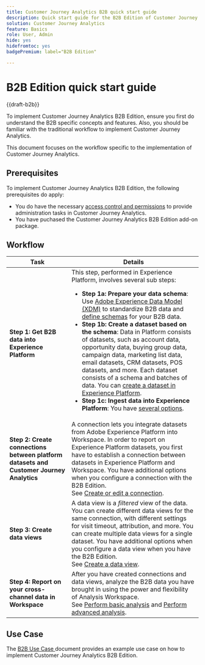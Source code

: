 ```yaml
---
title: Customer Journey Analytics B2B quick start guide
description: Quick start guide for the B2B Edition of Customer Journey Analytics.
solution: Customer Journey Analytics
feature: Basics
role: User, Admin
hide: yes
hidefromtoc: yes
badgePremium: label="B2B Edition"

---
```

# B2B Edition quick start guide

{{draft-b2b}}

To implement Customer Journey Analytics B2B Edition, ensure you first do understand the B2B specific concepts and features. Also, you should be familiar with the traditional workflow to implement Customer Journey Analytics. 

This document focuses on the workflow specific to the implementation of Customer Journey Analytics.

## Prerequisites

To implement Customer Journey Analytics B2B Edition, the following prerequisites do apply:

* You do have the necessary [access control and permissions](/help/technotes/access-control.md) to provide administration tasks in Customer Journey Analytics.
* You have puchased the Customer Journey Analytics B2B Edition add-on package.


## Workflow

| Task | Details |
| --- | --- |
| **Step 1: Get B2B data into Experience Platform** | This step, performed in Experience Platform, involves several sub steps:<ul><li>**Step 1a: Prepare your data schema**: Use [Adobe Experience Data Model (XDM)](https://experienceleague.adobe.com/docs/experience-platform/xdm/home.html) to standardize B2B data and [define schemas](https://experienceleague.adobe.com/en/docs/experience-platform/rtcdp/schemas/b2b) for your B2B data.</li><li>**Step 1b: Create a dataset based on the schema**: Data in Platform consists of datasets, such as account data, opportunity data, buying group data, campaign data, marketing list data, email datasets, CRM datasets, POS datasets, and more. Each dataset consists of a schema and batches of data. You can [create a dataset in Experience Platform](https://experienceleague.adobe.com/docs/platform-learn/getting-started-for-data-architects-and-data-engineers/create-datasets.html).</li><li>**Step 1c: Ingest data into Experience Platform**: You have [several options](https://experienceleague.adobe.com/en/docs/experience-platform/ingestion/home).</li></ul> |
| **Step 2: Create connections between platform datasets and Customer Journey Analytics** | A connection lets you integrate datasets from Adobe Experience Platform into Workspace. In order to report on Experience Platform datasets, you first have to establish a connection between datasets in Experience Platform and Workspace. You have additional options when you configure a connection with the B2B Edition. <br>See [Create or edit a connection](/help/connections/create-connection.md).  |
| **Step 3: Create data views** | A data view is a *filtered* view of the data. You can create different data views for the same connection, with different settings for visit timeout, attribution, and more. You can create multiple data views for a single dataset. You have additional options when you configure a data view when you have the B2B Edition.<br>See [Create a data view](/help/data-views/create-dataview.md). |
| **Step 4: Report on your cross-channel data in Workspace** | After you have created connections and data views, analyze the B2B data you have brought in using the power and flexibility of Analysis Workspace.<br>See [Perform basic analysis](/help/analysis-workspace/perform-basic-analysis.md) and [Perform advanced analysis](/help/analysis-workspace/perform-adv-analysis.md). |

## Use Case

The [B2B Use Case ](../data-ingestion/data-ingestion.md) document provides an example use case on how to implement Customer  Journey Analytics B2B Edition.
